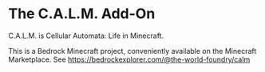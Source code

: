 # The C.A.L.M. Add-On
C.A.L.M. is Cellular Automata: Life in Minecraft.

This is a Bedrock Minecraft project, conveniently available on the Minecraft Marketplace.
See https://bedrockexplorer.com/@the-world-foundry/calm
